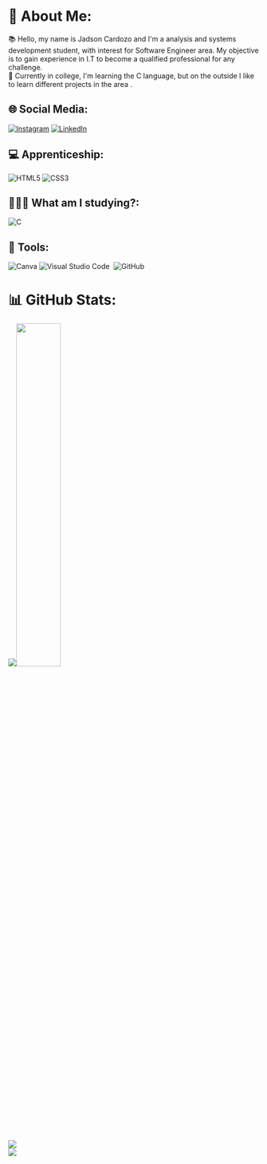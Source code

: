 

# 💫 About Me:
📚 Hello, my name is Jadson Cardozo and I'm a analysis and systems development student, with interest for Software Engineer area. My objective is to gain experience in I.T to become a qualified professional for any challenge.<br>🌱 Currently in college, I'm learning the C language, but on the outside I like to learn different projects in the area .<br> 


## 🌐 Social Media:
[![Instagram](https://img.shields.io/badge/Instagram-%23E4405F.svg?logo=Instagram&logoColor=white)](https://www.instagram.com/jadsoncardozo_/) [![LinkedIn](https://img.shields.io/badge/LinkedIn-%230077B5.svg?logo=linkedin&logoColor=white)](https://www.linkedin.com/in/jadson-cardozo-13162b233/) 


## 💻 Apprenticeship:
![HTML5](https://img.shields.io/badge/html5-%23E34F26.svg?style=for-the-badge&logo=html5&logoColor=white) ![CSS3](https://img.shields.io/badge/css3-%231572B6.svg?style=for-the-badge&logo=css3&logoColor=white) 


## 👨🏽‍💻 What am I studying?:
 ![C](https://img.shields.io/badge/C-00599C?style=for-the-badge&logo=c&logoColor=white)


## 🔧 Tools:
![Canva](https://img.shields.io/badge/Canva-%2300C4CC.svg?style=for-the-badge&logo=Canva&logoColor=white) 
![Visual Studio Code](https://img.shields.io/badge/-Visual%20Studio%20Code-0D1117?style=for-the-badge&logo=visual-studio-code&logoColor=007ACC&labelColor=0D1117)&nbsp;
![GitHub](https://img.shields.io/badge/-GitHub-0D1117?style=for-the-badge&logo=github&logoColor=007ACC&labelColor=0D1117)&nbsp;


# 📊 GitHub Stats:
![](https://github-readme-stats.vercel.app/api?username=JadsonCardozo06&theme=tokyonight&hide_border=false&include_all_commits=true&count_private=true)<img width="42%" src="link"><br/>
![](https://github-readme-streak-stats.herokuapp.com/?user=JadsonCardozo06&theme=tokyonight&hide_border=false)<br/>
![](https://github-readme-stats.vercel.app/api/top-langs/?username=JadsonCardozo06&theme=tokyonight&hide_border=false&include_all_commits=true&count_private=true&layout=compact)<br>
